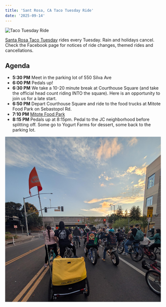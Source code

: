 ```yaml
---
title: 'Sant Rosa, CA Taco Tuesday Ride'
date: '2025-09-14'
---
```

 
![Taco Tuesday Ride](https://scontent-sjc3-1.xx.fbcdn.net/v/t39.30808-6/468640966_10234909064808403_1111117734119207783_n.jpg?_nc_cat=110&ccb=1-7&_nc_sid=2285d6&_nc_ohc=YfhLFpxfORQQ7kNvwHLg88W&_nc_oc=Admr8cx5vaCV2UdQrrfPBEEu69PrhSYfRI52_-1QFeX4BEWSFUmFAGFRmuev5G6HvPU&_nc_zt=23&_nc_ht=scontent-sjc3-1.xx&_nc_gid=zR0CatjjcHr5qAVt-_FbCw&oh=00_AfYYThHOaiguAArgbEwS24mglGC9o8eOkjrhqWMSUEJ4Dg&oe=68CCF34A)

[Santa Rosa Taco Tuesday](https://www.facebook.com/groups/santarosatacotuesday/) rides every Tuesday. Rain and holidays cancel. Check the Facebook page for notices of ride changes, themed rides and cancellations.
 
## Agenda ##
- **5:30 PM** Meet in the parking lot of 550 Silva Ave
- **6:00 PM** Pedals up!
- **6:30 PM** We take a 10-20 minute break at Courthouse Square (and take the official head count riding INTO the square). Here is an opportunity to join us for a late start. 
- **6:50 PM** Depart Courthouse Square and ride to the food trucks at Mitote Food Park on Sebastopol Rd.
- **7:10 PM** [Mitote Food Park](http://www.mitotefoodpark.com/)
- **8:15 PM** Pedals up at 8:15pm. Pedal to the JC neighborhood before splitting off. Some go to Yogurt Farms for dessert, some back to the parking lot.

![Taco Tuesday Ride](https://raw.githubusercontent.com/nleal707/CS5513-Week04/refs/heads/master/public/images/bikeride.jpg)